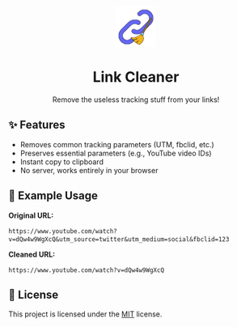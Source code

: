 <div align="center">
  <img src="assets/logo.png" alt="Link Cleaner Logo" width="80" height="80">
  
  # Link Cleaner

  Remove the useless tracking stuff from your links!
</div>

## ✨ Features

- Removes common tracking parameters (UTM, fbclid, etc.)
- Preserves essential parameters (e.g., YouTube video IDs)
- Instant copy to clipboard
- No server, works entirely in your browser

## 📱 Example Usage

**Original URL:**
```
https://www.youtube.com/watch?v=dQw4w9WgXcQ&utm_source=twitter&utm_medium=social&fbclid=123
```

**Cleaned URL:**
```
https://www.youtube.com/watch?v=dQw4w9WgXcQ
```

## 📝 License

This project is licensed under the [MIT](LICENSE) license.